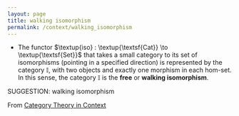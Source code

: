 ```yaml
---
layout: page
title: walking isomorphism
permalink: /context/walking_isomorphism
---
```

-  The functor $\textup{iso} : \textup{\textsf{Cat}} \to \textup{\textsf{Set}}$ that takes a small category to its set of isomorphisms (pointing in a specified direction) is represented by the category $\mathbb{I}$, with two objects and exactly one morphism in each hom-set. In this sense, the category $\mathbb{I}$ is the **free** or **walking isomorphism**.

SUGGESTION: walking isomorphism

From [Category Theory in Context](https://mathgloss.github.io/MathGloss/context.html)